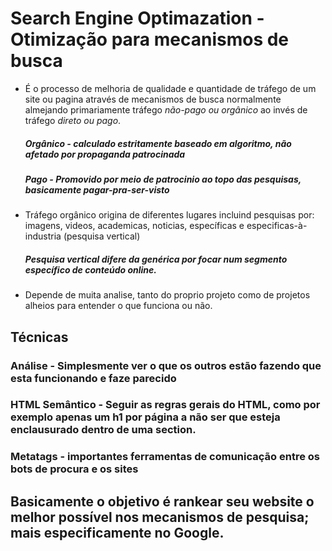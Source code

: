 # Search Engine Optimazation - Otimização para mecanismos de busca    

- É o processo de melhoria de qualidade e quantidade de tráfego de um site ou pagina através de mecanismos de busca normalmente almejando primariamente tráfego *não-pago ou orgânico* ao invés de tráfego *direto ou pago*.
    ##### Orgânico - calculado estritamente baseado em algoritmo, não afetado por propaganda patrocinada
    ##### Pago - Promovido por meio de patrocinio ao topo das pesquisas, basicamente pagar-pra-ser-visto   

- Tráfego orgânico origina de diferentes lugares incluind pesquisas por: imagens, videos, academicas, noticias, específicas e especificas-à-industria (pesquisa vertical)   
    ##### Pesquisa vertical difere da genérica por focar num segmento específico de conteúdo online.   

- Depende de muita analise, tanto do proprio projeto como de projetos alheios para entender o que funciona ou não.   

## Técnicas   

### Análise - Simplesmente ver o que os outros estão fazendo que esta funcionando e faze parecido   

### HTML Semântico - Seguir as regras gerais do HTML, como por exemplo apenas um h1 por página a não ser que esteja enclausurado dentro de uma section.    

### Metatags - importantes ferramentas de comunicação entre os bots de procura e os sites    

## Basicamente o objetivo é rankear seu website o melhor possível nos mecanismos de pesquisa; mais especificamente no Google.